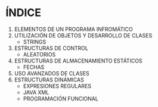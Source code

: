 # **ÍNDICE**
   1. ELEMENTOS DE UN PROGRAMA INFROMÁTICO
   2. UTILIZACIÓN DE OBJETOS Y DESARROLLO DE CLASES
       * STRINGS
   3. ESTRUCTURAS DE CONTROL
       * ALEATORIOS
   4. ESTRUCTURAS DE ALMACENAMIENTO ESTÁTICOS
       * FECHAS
   5. USO AVANZADOS DE CLASES
   6. ESTRUCTURAS DINÁMICAS
       * EXPRESIONES REGULARES
       * JAVA XML
       * PROGRAMACIÓN FUNCIONAL
